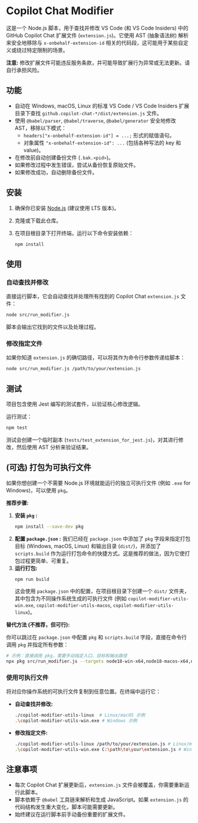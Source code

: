 # Copilot Chat Modifier

这是一个 Node.js 脚本，用于查找并修改 VS Code (和 VS Code Insiders) 中的 GitHub Copilot Chat 扩展文件 (`extension.js`)。它使用 AST (抽象语法树) 解析来安全地移除与 `x-onbehalf-extension-id` 相关的代码段，这可能用于某些自定义或绕过特定限制的场景。

**注意:** 修改扩展文件可能违反服务条款，并可能导致扩展行为异常或无法更新。请自行承担风险。

## 功能

*   自动在 Windows, macOS, Linux 的标准 VS Code / VS Code Insiders 扩展目录下查找 `github.copilot-chat-*/dist/extension.js` 文件。
*   使用 `@babel/parser`, `@babel/traverse`, `@babel/generator` 安全地修改 AST，移除以下模式：
    *   `headers["x-onbehalf-extension-id"] = ...;` 形式的赋值语句。
    *   对象属性 `"x-onbehalf-extension-id": ...` (包括各种写法的 key 和 value)。
*   在修改前自动创建备份文件 (`.bak.<pid>`)。
*   如果修改过程中发生错误，尝试从备份恢复原始文件。
*   如果修改成功，自动删除备份文件。

## 安装

1.  确保你已安装 [Node.js](https://nodejs.org/) (建议使用 LTS 版本)。
2.  克隆或下载此仓库。
3.  在项目根目录下打开终端，运行以下命令安装依赖：

    ```bash
    npm install
    ```

## 使用

### 自动查找并修改

直接运行脚本，它会自动查找并处理所有找到的 Copilot Chat `extension.js` 文件：

```bash
node src/run_modifier.js
```

脚本会输出它找到的文件以及处理过程。

### 修改指定文件

如果你知道 `extension.js` 的确切路径，可以将其作为命令行参数传递给脚本：

```bash
node src/run_modifier.js /path/to/your/extension.js
```

## 测试

项目包含使用 Jest 编写的测试套件，以验证核心修改逻辑。

运行测试：

```bash
npm test
```

测试会创建一个临时副本 (`tests/test_extension_for_jest.js`)，对其进行修改，然后使用 AST 分析来验证结果。

## (可选) 打包为可执行文件

如果你想创建一个不需要 Node.js 环境就能运行的独立可执行文件 (例如 `.exe` for Windows)，可以使用 `pkg`。

**推荐步骤:**

1.  **安装 `pkg` :**
    ```bash
    npm install --save-dev pkg
    ```
2.  **配置 `package.json` :**
    我们已经在 `package.json` 中添加了 `pkg` 字段来指定打包目标 (Windows, macOS, Linux) 和输出目录 (`dist/`)，并添加了 `scripts.build` 作为运行打包命令的快捷方式。这是推荐的做法，因为它使打包过程更简单、可重复。
3.  **运行打包:**
    ```bash
    npm run build
    ```
    这会使用 `package.json` 中的配置，在项目根目录下创建一个 `dist/` 文件夹，其中包含为不同操作系统生成的可执行文件 (例如 `copilot-modifier-utils-win.exe`, `copilot-modifier-utils-macos`, `copilot-modifier-utils-linux`)。

**替代方法 (不推荐，但可行):**

你可以跳过在 `package.json` 中配置 `pkg` 和 `scripts.build` 字段，直接在命令行调用 `pkg` 并指定所有参数：

```bash
# 示例：直接调用 pkg，需要手动指定入口、目标和输出路径
npx pkg src/run_modifier.js --targets node18-win-x64,node18-macos-x64,node18-linux-x64 --out-path dist/
```

### 使用可执行文件

将对应你操作系统的可执行文件复制到任意位置。在终端中运行它：

*   **自动查找并修改:**
    ```bash
    ./copilot-modifier-utils-linux  # Linux/macOS 示例
    .\copilot-modifier-utils-win.exe # Windows 示例
    ```
*   **修改指定文件:**
    ```bash
    ./copilot-modifier-utils-linux /path/to/your/extension.js # Linux/macOS 示例
    .\copilot-modifier-utils-win.exe C:\path\to\your\extension.js # Windows 示例
    ```

## 注意事项

*   每次 Copilot Chat 扩展更新后，`extension.js` 文件会被覆盖，你需要重新运行此脚本。
*   脚本依赖于 `@babel` 工具链来解析和生成 JavaScript。如果 `extension.js` 的代码结构发生重大变化，脚本可能需要更新。
*   始终建议在运行脚本前手动备份重要的扩展文件。